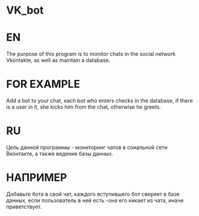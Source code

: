 # VK_bot
EN
==
The purpose of this program is to monitor chats in the social network Vkontakte, as well as maintain a database.

FOR EXAMPLE
==
Add a bot to your chat, each bot who enters checks in the database, if there is a user in it, she kicks him from the chat, otherwise he greets.

RU
==
Цель данной программы - мониторинг чатов в соиальной сети Вконтакте, а также ведение базы данных.

НАПРИМЕР
==
Добавьте бота в свой чат, каждого вступившего бот сверяет в базе данных, если пользователь в ней есть -она его кикает из чата, иначе приветствует.


